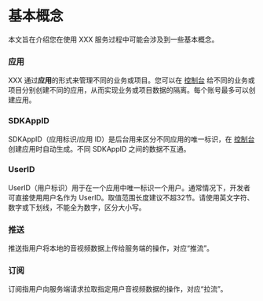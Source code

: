 # 基本概念

本文旨在介绍您在使用 XXX 服务过程中可能会涉及到一些基本概念。

### 应用

XXX 通过**应用**的形式来管理不同的业务或项目。您可以在 [控制台](https://xxx) 给不同的业务或项目分别创建不同的应用，从而实现业务或项目数据的隔离。每个账号最多可以创建应用。

### SDKAppID

SDKAppID（应用标识/应用 ID）是后台用来区分不同应用的唯一标识，在 [控制台](https://xxx) 创建应用时自动生成。不同 SDKAppID 之间的数据不互通。

### UserID

UserID（用户标识）用于在一个应用中唯一标识一个用户。通常情况下，开发者可直接使用用户名作为 UserID。取值范围长度建议不超32节。请使用英文字符、数字或下划线，不能全为数字，区分大小写。

### 推送

推送指用户将本地的音视频数据上传给服务端的操作，对应“推流”。

### 订阅

订阅指用户向服务端请求拉取指定用户音视频数据的操作，对应“拉流”。
